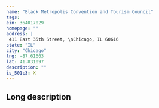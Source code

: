 ```yaml
---
name: "Black Metropolis Convention and Tourism Council"
tags:
ein: 364017029
homepage: ""
address: |
 411 East 35th Street, \nChicago, IL 60616
state: "IL"
city: "Chicago"
lng: -87.61663
lat: 41.831097
description: ""
is_501c3: X
---
```


## Long description


